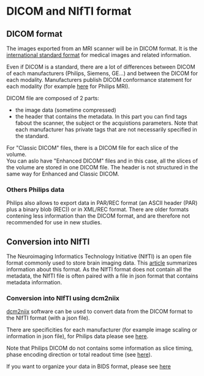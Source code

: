 # DICOM and NIfTI format

## DICOM format 

The images exported from an MRI scanner will be in DICOM format. 
It is the [international standard format](https://www.dicomstandard.org) for medical images and related information. 

Even if DICOM is a standard, there are a lot of differences between DICOM of each manufacturers (Philips, Siemens, GE...) and between the DICOM for each modality. 
Manufacturers publish DICOM conformance statement for each modality (for example [here](https://www.usa.philips.com/healthcare/resources/support-documentation/dicom-magnetic-resonance-imaging) for Philips MRI).

DICOM file are composed of 2 parts: 

- the image data (sometime compressed)
- the header that contains the metadata. In this part you can find tags fabout the scanner, the subject or the acquistions parameters. Note that each manufacturer has private tags that are not necessarily specified in the standard.

For "Classic DICOM" files, there is a DICOM file for each slice of the volume.  
You can aslo have "Enhanced DICOM" files and in this case, all the slices of the volume are stored in one DICOM file. The header is not structured in the same way for Enhanced and Classic DICOM.


### Others Philips data
Philips also allows to export data in PAR/REC format (an ASCII header (PAR) plus a binary blob (REC)) or in XML/REC format. There are older formats contening less information than the DICOM format, and are therefore not recommended for use in new studies.

## Conversion into NIfTI 

The Neuroimaging Informatics Technology Initiative (NIfTI) is an open file format commonly used to store brain imaging data. This [article](https://brainder.org/2012/09/23/the-nifti-file-format/) summarizes information about this format. As the NIfTI format does not contain all the metadata, the NIfTI file is often paired with a file in json format that contains metadata information.


### Conversion into NIfTI using dcm2niix 
[dcm2niix](https://github.com/rordenlab/dcm2niix) software can be used to convert data from the DICOM format to the NIfTI format (with a json file).

There are specificities for each manufacturer (for example image scaling or information in json file), for Philips data please see [here](https://github.com/rordenlab/dcm2niix/blob/master/Philips/README.md).

Note that Philips DICOM do not contains some information as slice timing, phase encoding direction or total readout time (see [here](tips_philips.md)).

If you want to organize your data in BIDS format, please see [here](BIDS.md)

